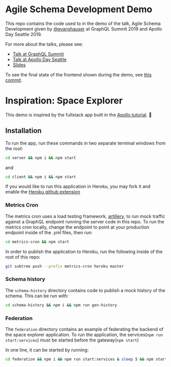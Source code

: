 # Agile Schema Development Demo

This repo contains the code used to in the demo of the talk, Agile Schema
Development given by [@evanshauser](https://twitter.com/evanshauser) at GraphQL
Summit 2019 and Apollo Day Seattle 2019.

For more about the talks, please see:

* [Talk at GraphQL Summit](https://www.youtube.com/watch?v=XAL8MiDN-O0&list=PLpi1lPB6opQyraZSmwFre_FpL00_3nTzV&index=53)
* [Talk at Apollo Day Seattle](https://www.youtube.com/watch?v=28si95VO4Ws&list=PLpi1lPB6opQznIY72BAmWtGm50D-WkYxv&index=3)
* [Slides](https://www.slideshare.net/EvansHauser/agile-schema-development)

To see the final state of the frontend shown during the demo, see [this commit](https://github.com/evans/agile-schema-development-demo/tree/final-demo-state).

# Inspiration: Space Explorer

This demo is inspired by the fullstack app built in the [Apollo
tutorial](http://apollographql.com/docs/tutorial/introduction.html). 🚀

## Installation

To run the app, run these commands in two separate terminal windows from the root:

```bash
cd server && npm i && npm start
```

and

```bash
cd client && npm i && npm start
```

If you would like to run this application in Heroku, you may fork it and enable the [Heroku github extension](https://devcenter.heroku.com/articles/github-integration)

### Metrics Cron

The metrics cron uses a load testing framework, [artillery](https://artillery.io/), to run mock
traffic against a GraphQL endpoint running the server code in this repo.  To
run the metrics cron locally, change the endpoint to point at your production
endpoint inside of the .yml files, then run:

```bash
cd metrics-cron && npm start
```

In order to publish the application to Heroku, run the following inside of the root of this repo:

```bash
git subtree push --prefix metrics-cron heroku master
```

### Schema history

The `schema-history` directory contains code to publish a mock history of the schema. This can be run with:

```bash
cd schema-history && npm i && npm run gen-history
```

### Federation

The `federation` directory contains an example of federating the backend of the space explorer application. To run the application, the services(`npm run start:services`) must be started before the gateway(`npm start`)

In one line, it can be started by running:

```bash
cd federation && npm i && npm run start:services & sleep 5 && npm start
```
